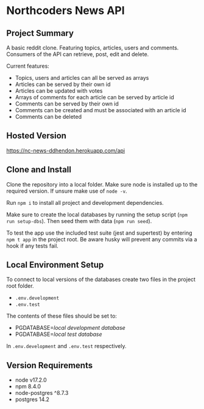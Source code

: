 # Northcoders News API

## Project Summary

A basic reddit clone. Featuring topics, articles, users and comments. Consumers of the API can retrieve, post, edit and delete.

Current features:

- Topics, users and articles can all be served as arrays
- Articles can be served by their own id
- Articles can be updated with votes
- Arrays of comments for each article can be served by article id
- Comments can be served by their own id
- Comments can be created and must be associated with an article id
- Comments can be deleted

## Hosted Version

https://nc-news-ddhendon.herokuapp.com/api

## Clone and Install

Clone the repository into a local folder. Make sure node is installed up to the required version. If unsure make use of `node -v`.

Run `npm i` to install all project and development dependencies.

Make sure to create the local databases by running the setup script (`npm run setup-dbs`). Then seed them with data (`npm run seed`).

To test the app use the included test suite (jest and supertest) by entering `npm t app` in the project root. Be aware husky will prevent any commits via a hook if any tests fail.

## Local Environment Setup

To connect to local versions of the databases create two files in the project root folder.

- `.env.development`
- `.env.test`

The contents of these files should be set to:

- PGDATABASE=_local development database_
- PGDATABASE=_local test database_

In `.env.development` and `.env.test` respectively.

## Version Requirements

- node v17.2.0
- npm 8.4.0
- node-postgres ^8.7.3
- postgres 14.2
